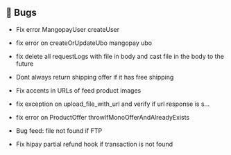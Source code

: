 ## 🐛 Bugs

- Fix error MangopayUser createUser

- fix error on createOrUpdateUbo mangopay ubo

- fix delete all requestLogs with file in body and cast file in the body to the future

- Dont always return shipping offer if it has free shipping

- Fix accents in URLs of feed product images

- fix exception on upload_file_with_url and verify if url response is s…

- fix error on ProductOffer throwIfMonoOfferAndAlreadyExists

- Bug feed: file not found if FTP

- Fix hipay partial refund hook if transaction is not found
